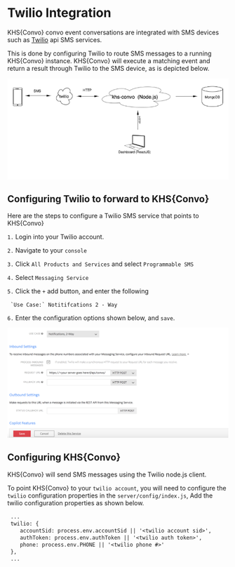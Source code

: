 # Twilio Integration 

KHS{Convo} convo event conversations are integrated with SMS devices such as [Twilio](http://twilio.com) api SMS services.   

This is done by configuring Twilio to route SMS messages to a running KHS{Convo} 
instance.  KHS{Convo} will execute a matching event and return a result through Twilio to the SMS device, as is depicted below. 

![](./images/architecture.png)
 
## Configuring Twilio to forward to KHS{Convo}

Here are the steps to configure a Twilio SMS service that points to KHS{Convo}

`1.` Login into your Twilio account. 

`2.` Navigate to your `console`

`3.` Click `All Products and Services` and select `Programmable SMS`

`4.` Select `Messaging Service` 

`5.` Click the `+` add button, and enter the following 

     `Use Case:` Notitifcations 2 - Way

`6.` Enter the configuration options shown below, and `save`.

   ![](./images/twilio-config.png)  

## Configuring KHS{Convo} 

KHS{Convo} will send SMS messages using the Twilio node.js client. 

To point KHS{Convo} to your `twilio account`, you will need to configure the `twilio` configuration properties in the `server/config/index.js`, Add the twilio configuration properties as shown below.  

     ...
     twilio: {
        accountSid: process.env.accountSid || '<twilio account sid>',
        authToken: process.env.authToken || '<twilio auth token>',
        phone: process.env.PHONE || '<twilio phone #>'
     },
     ...
